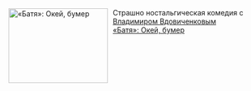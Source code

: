 <!--2025-03-12 10:15:11-->
<div class="yb">
  <div class="rss smaller1 kino_kino"><a href="https://www.kino-teatr.ru/kino/art/tv/5889/" title="«Батя»: Окей, бумер"><img src="https://www.kino-teatr.ru/art/9/8/5889/poster.jpg" width="196" height="147" align="left" hspace="5" style="margin: 0px 10px 0px 5px" alt="«Батя»: Окей, бумер"/></a>Страшно ностальгическая комедия с <a href=https://www.kino-teatr.ru/kino/acter/m/ros/715/bio/ target=_blank>Владимиром Вдовиченковым</a> <br><a class="light" href="https://www.kino-teatr.ru/kino/art/tv/5889/">«Батя»: Окей, бумер</a></div>
</div>
